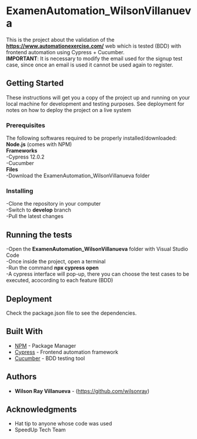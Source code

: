 # ExamenAutomation_WilsonVillanueva

This is the project about the validation of the **https://www.automationexercise.com/** web which is tested (BDD) with frontend automation using Cypress + Cucumber. <br />
**IMPORTANT**: It is necessary to modify the email used for the signup test case, since once an email is used it cannot be used again to register.

## Getting Started

These instructions will get you a copy of the project up and running on your local machine for development and testing purposes. See deployment for notes on how to deploy the project on a live system

### Prerequisites

The following softwares required to be properly installed/downloaded: <br />
**Node.js** (comes with NPM) <br />
**Frameworks** <br />
-Cypress 12.0.2 <br />
-Cucumber <br />
**Files** <br />
-Download the ExamenAutomation_WilsonVillanueva folder <br />

### Installing

-Clone the repository in your computer <br />
-Switch to **develop** branch <br />
-Pull the latest changes <br />

## Running the tests

-Open the **ExamenAutomation_WilsonVillanueva** folder with Visual Studio Code <br />
-Once inside the project, open a terminal <br />
-Run the command **npx cypress open** <br />
-A cypress interface will pop-up, there you can choose the test cases to be executed, acocording to each feature (BDD) <br />

## Deployment

Check the package.json file to see the dependencies.

## Built With

* [NPM](https://docs.npmjs.com/about-npm) - Package Manager
* [Cypress](https://www.cypress.io/) - Frontend automation framework
* [Cucumber](https://cucumber.io/) - BDD testing tool

## Authors

* **Wilson Ray Villanueva** - (https://github.com/wilsonray)

## Acknowledgments

* Hat tip to anyone whose code was used
* SpeedUp Tech Team
